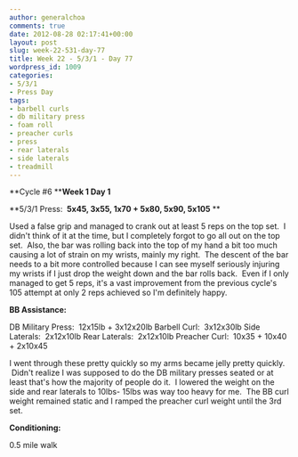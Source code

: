 ```yaml
---
author: generalchoa
comments: true
date: 2012-08-28 02:17:41+00:00
layout: post
slug: week-22-531-day-77
title: Week 22 - 5/3/1 - Day 77
wordpress_id: 1009
categories:
- 5/3/1
- Press Day
tags:
- barbell curls
- db military press
- foam roll
- preacher curls
- press
- rear laterals
- side laterals
- treadmill
---
```


**Cycle #6
****Week 1 Day 1**

**5/3/1 Press:  **5x45, 3x55, 1x70 + 5x80, 5x90, 5x105**
**

Used a false grip and managed to crank out at least 5 reps on the top set.  I didn't think of it at the time, but I completely forgot to go all out on the top set.  Also, the bar was rolling back into the top of my hand a bit too much causing a lot of strain on my wrists, mainly my right.  The descent of the bar needs to a bit more controlled because I can see myself seriously injuring my wrists if I just drop the weight down and the bar rolls back.  Even if I only managed to get 5 reps, it's a vast improvement from the previous cycle's 105 attempt at only 2 reps achieved so I'm definitely happy.

**BB Assistance:**

DB Military Press:  12x15lb + 3x12x20lb
Barbell Curl:  3x12x30lb
Side Laterals:  2x12x10lb
Rear Laterals:  2x12x10lb
Preacher Curl:  10x35 + 10x40 + 2x10x45

I went through these pretty quickly so my arms became jelly pretty quickly.  Didn't realize I was supposed to do the DB military presses seated or at least that's how the majority of people do it.  I lowered the weight on the side and rear laterals to 10lbs- 15lbs was way too heavy for me.  The BB curl weight remained static and I ramped the preacher curl weight until the 3rd set.

**Conditioning:**

0.5 mile walk
